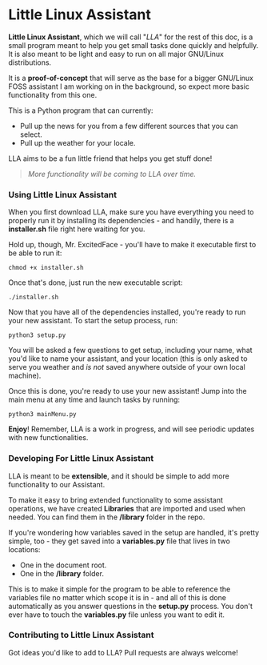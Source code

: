 # Little Linux Assistant

**Little Linux Assistant**, which we will call "*LLA*" for the rest of this doc, is a small program meant to help you get small tasks done quickly and helpfully. It is also meant to be light and easy to run on all major GNU/Linux distributions.  

It is a **proof-of-concept** that will serve as the base for a bigger GNU/Linux FOSS assistant I am working on in the background, so expect more basic functionality from this one. 

This is a Python program that can currently: 

- Pull up the news for you from a few different sources that you can select. 
- Pull up the weather for your locale. 

LLA aims to be a fun little friend that helps you get stuff done!

> *More functionality will be coming to LLA over time.* 

### Using Little Linux Assistant

When you first download LLA, make sure you have everything you need to properly run it by installing its dependencies - and handily, there is a **installer.sh** file right here waiting for you. 

Hold up, though, Mr. ExcitedFace - you'll have to make it executable first to be able to run it: 

`chmod +x installer.sh`

Once that's done, just run the new executable script: 

`./installer.sh`

Now that you have all of the dependencies installed, you're ready to run your new assistant. To start the setup process, run: 

`python3 setup.py`

You will be asked a few questions to get setup, including your name, what you'd like to name your assistant, and your location (this is only asked to serve you weather and *is not* saved anywhere outside of your own local machine). 

Once this is done, you're ready to use your new assistant! Jump into the main menu at any time and launch tasks by running: 

`python3 mainMenu.py`

**Enjoy**! Remember, LLA is a work in progress, and will see periodic updates with new functionalities. 

### Developing For Little Linux Assistant

LLA is meant to be **extensible**, and it should be simple to add more functionality to our Assistant. 

To make it easy to bring extended functionality to some assistant operations, we have created **Libraries** that are imported and used when needed. You can find them in the **/library** folder in the repo. 

If you're wondering how variables saved in the setup are handled, it's pretty simple, too - they get saved into a **variables.py** file that lives in two locations: 

- One in the document root. 
- One in the **/library** folder.

This is to make it simple for the program to be able to reference the variables file no matter which scope it is in - and all of this is done automatically as you answer questions in the **setup.py** process. You don't ever have to touch the **variables.py** file unless you want to edit it. 

### Contributing to Little Linux Assistant

Got ideas you'd like to add to LLA? Pull requests are always welcome! 